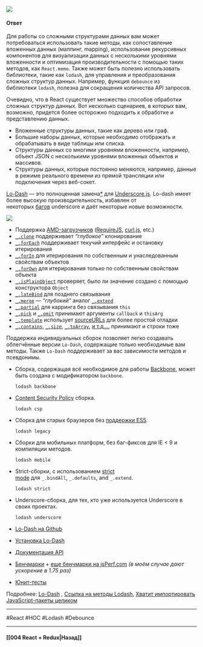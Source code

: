 ![](https://www.youtube.com/watch?v=oh3Qa72pA3c&t=1s)

#### Ответ

Для работы со сложными структурами данных вам может потребоваться использовать такие методы, как сопоставление вложенных данных (маппинг, mapping), использование рекурсивных компонентов для визуализации данных с несколькими уровнями вложенности и оптимизация производительности с помощью таких методов, как `React.memo`. Также может быть полезно использовать библиотеки, такие как `lodash`, для управления и преобразования сложных структур данных. Например, функция `debounce` из библиотеки `lodash`, полезна для сокращения количества API запросов. 

Очевидно, что в React существует множество способов обработки сложных структур данных. Вот несколько сценариев, в которых вам, возможно, придется более осторожно подходить к обработке и представлению данных.
- Вложенные структуры данных, такие как дерево или граф.
- Большие наборы данных, которые необходимо отображать и обрабатывать в виде таблицы или списка.
- Структуры данных со многими уровнями вложенности, например, объект JSON с несколькими уровнями вложенных объектов и массивов.
- Структуры данных, которые постоянно меняются, например, данные в режиме реального времени из прямой трансляции или подключения через веб-сокет.

[Lo-Dash](http://lodash.com/) — это полноценная замена[*](https://github.com/bestiejs/lodash/wiki/Drop-in-Disclaimer) для [Underscore.js](http://underscorejs.org/). Lo-dash имеет более высокую производительность, избавлен от некоторых [багов](https://github.com/bestiejs/lodash#resolved-underscorejs-issues) underscore и даёт некоторые новые возможности.  
  
![](https://habrastorage.org/r/w1560/storage2/48f/3eb/821/48f3eb8216f7ecfe03af1b5418d2f3b3.png)

- Поддержка [AMD-загрузчиков](http://habrahabr.ru/post/152833/) ([RequireJS](http://requirejs.org/), [curl.js](https://github.com/cujojs/curl), etc.)
- [`_.clone`](http://lodash.com/docs#clone) поддерживает _“глубокое”_ клонирование
- [`_.forEach`](http://lodash.com/docs#forEach) поддерживает текучий интерфейс и остановку итерирования
- [`_.forIn`](http://lodash.com/docs#forIn) для итерирования по собственным и унаследованным свойствам объектов
- [`_.forOwn`](http://lodash.com/docs#forOwn) для итерирования только по собственным свойствам объекта
- [`_.isPlainObject`](http://lodash.com/docs#isPlainObject) проверяет, было ли значение создано с помощью конструктора `Object`
- [`_.lateBind`](http://lodash.com/docs#lateBind) для позднего связывания
- [`_.merge`](http://lodash.com/docs#merge) — _“глубокий”_ аналог [`_.extend`](http://lodash.com/docs#extend)
- [`_.partial`](http://lodash.com/docs#partial) для карринга без связывания `this`
- [`_.pick`](http://lodash.com/docs#pick) и [`_.omit`](http://lodash.com/docs#omit) принимают аргументы `callback` и `thisArg`
- [`_.template`](http://lodash.com/docs#template) использует [sourceURLs](http://www.html5rocks.com/en/tutorials/developertools/sourcemaps/#toc-sourceurl) для более простой отладки
- [`_.contains`](http://lodash.com/docs#contains), [`_.size`](http://lodash.com/docs#size), [`_.toArray`](http://lodash.com/docs#toArray), [и т.д.…](http://lodash.com/docs "_.countBy, _.every, _.filter, _.find, _.forEach, _.groupBy, _.invoke, _.map, _.pluck, _.reduce, _.reduceRight, _.reject, _.shuffle, _.some, _.sortBy, _.where") принимают и строки тоже

Поддержка индивидуальных сборок позволяет легко создавать облегчённые версии `Lo-Dash`, содержащие только необходимые вам методы. Также `Lo-Dash` поддерживает за вас зависимости методов и псевдонимы.  
  
- Сборка, содержащая всё необходимое для работы [Backbone](http://backbonejs.org/), может быть создана с модификатором `backbone`.  
    ```
    lodash backbone
    ```
    
- [Content Security Policy](http://en.wikipedia.org/wiki/Content_Security_Policy) сборка.  
    ```
    lodash csp
    ```
    
- Сборка для старых браузеров без [поддержки ES5](http://es5.github.com/).  
    ```
    lodash legacy
    ```
    
- Сборки для мобильных платформ, без баг-фиксов для IE < 9 и компиляции методов.  
    ```
    lodash mobile
    ```
    
- Strict-сборки, с использованием [strict mode](http://es5.github.com/#C) для `_.bindAll`, `_.defaults`, and `_.extend`.  
    ```
    lodash strict
    ```
    
- Underscore-сборка, для тех, кто уже используется Underscore в своих проектах.  
    ```
    lodash underscore
    ```

- [Lo-Dash на Github](https://github.com/bestiejs/lodash/)
- [Установка Lo-Dash](http://lodash.com/#installation)
- [Документация API](http://lodash.com/docs)
- [Бенчмарки](http://lodash.com/benchmarks) + [еще бенчмарки на jsPerf.com](http://jsperf.com/search?q=lodash) _(в моём случае дают ускорение в 1.75 раз)_
- [Юнит-тесты](http://lodash.com/tests "Lo-Dash unit tests")

Подробнее: [Lo-Dash](https://habr.com/ru/companies/alawar/articles/157673/) , [Ссылка на методы Lodash](https://habr.com/ru/articles/217515/), [Хватит импортировать JavaScript-пакеты целиком](https://habr.com/ru/companies/ruvds/articles/502424/)

____
#React #HOC #Lodash #Debounce 

____

#### [[004 React + Redux|Назад]]